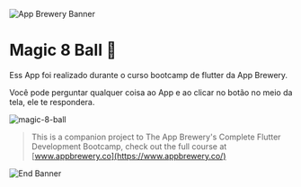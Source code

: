 ![App Brewery Banner](https://github.com/londonappbrewery/Images/blob/master/AppBreweryBanner.png)


# Magic 8 Ball 🎱

Ess App foi realizado durante o curso bootcamp de flutter da App Brewery.

Você pode perguntar qualquer coisa ao App e ao clicar no botão no meio da tela, ele te respondera.

![magic-8-ball](https://user-images.githubusercontent.com/51971892/117356091-bed03200-ae89-11eb-884d-9cd2fe93ef11.PNG)


>This is a companion project to The App Brewery's Complete Flutter Development Bootcamp, check out the full course at [www.appbrewery.co](https://www.appbrewery.co/)

![End Banner](https://github.com/londonappbrewery/Images/blob/master/readme-end-banner.png)
